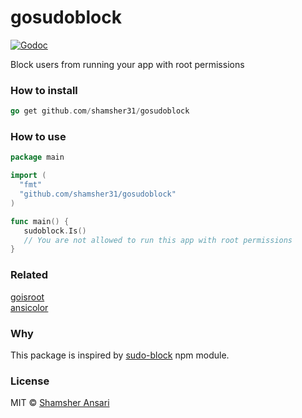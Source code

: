 # gosudoblock

[![Godoc](http://img.shields.io/badge/godoc-reference-blue.svg?style=flat)](https://godoc.org/github.com/shamsher31/gosudoblock)

Block users from running your app with root permissions

### How to install
```go
go get github.com/shamsher31/gosudoblock
```

### How to use
```go
package main

import (
  "fmt"
  "github.com/shamsher31/gosudoblock"
)

func main() {
   sudoblock.Is()
   // You are not allowed to run this app with root permissions
}
```

### Related
[goisroot](https://github.com/shamsher31/goisroot)<br>
[ansicolor](https://github.com/shiena/ansicolor)<br>

### Why
This package is inspired by [sudo-block](https://www.npmjs.com/package/sudo-block) npm module.

### License
MIT © [Shamsher Ansari](https://github.com/shamsher31)
